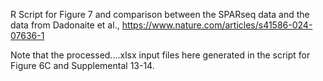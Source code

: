 R Script for Figure 7 and comparison between the SPARseq data and the data from Dadonaite et al., https://www.nature.com/articles/s41586-024-07636-1 

Note that the processed....xlsx input files here generated in the script for Figure 6C and Supplemental 13-14.
